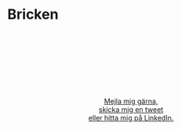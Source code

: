 # Bricken
<br>
<br>
<br>
<br>
<br>
<br>
<br>
<p align="center">
<a href="sturen.ulrika@gmail.com">Mejla mig gärna,</a> <br>
<a href="https://twitter.com/bricken140">skicka mig en tweet</a> <br>
<a href="https://se.linkedin.com/in/ulrika-sturén-a6314b48">eller hitta mig på LinkedIn.</a>
</p>
